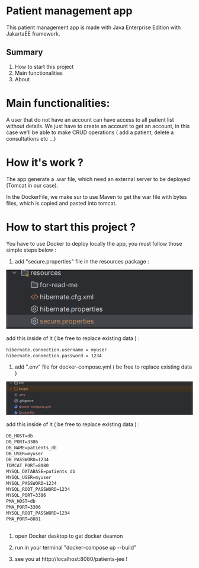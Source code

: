 # Patient management app

This patient management app is made with Java Enterprise Edition with JakartaEE framework.


## Summary

1. How to start this project
2. Main functionalities
3. About

# Main functionalities:

A user that do not have an account can have access to all patient list without details.
We just have to create an account to get an account, in this case we'll be able to make CRUD operations ( add a patient, delete a consultations etc ...)


# How it's work ?

The app generate a .war file, which need an external server to be deployed (Tomcat in our case).

In the DockerFile, we make sur to use Maven to get the war file with bytes files, which is copied and pasted into tomcat.


# How to start this project ?

You have to use Docker to deploy locally the app, you must follow those simple steps below :

1. add "secure.properties" file in the resources package :

<img src="src/main/resources/for-read-me/secure.properties_file.png" alt="secure.properties view" width="1000">

add this inside of it (  be free to replace existing data  ) : 

```
hibernate.connection.username = myuser
hibernate.connection.password = 1234

```

1. add ".env" file for docker-compose.yml ( be free to replace existing data )

<img src="src/main/resources/for-read-me/.env_file.png" alt=".env place view" width="1000">

add this inside of it (  be free to replace existing data  ) :


```
DB_HOST=db
DB_PORT=3306
DB_NAME=patients_db
DB_USER=myuser
DB_PASSWORD=1234
TOMCAT_PORT=8080
MYSQL_DATABASE=patients_db
MYSQL_USER=myuser
MYSQL_PASSWORD=1234
MYSQL_ROOT_PASSWORD=1234
MYSQL_PORT=3306
PMA_HOST=db
PMA_PORT=3306
MYSQL_ROOT_PASSWORD=1234
PMA_PORT=8081


```


1. open Docker desktop to get docker deamon

2. run in your terminal "docker-compose up --build"

5. see you at http://localhost:8080/patients-jee !